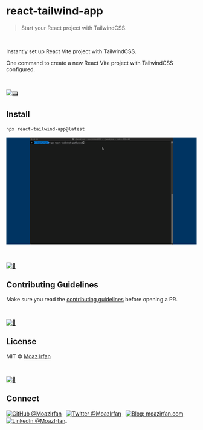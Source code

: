 
# react-tailwind-app

> Start your React project with TailwindCSS.

<br>

Instantly set up React Vite project with TailwindCSS.

One command to create a new React Vite project with TailwindCSS configured.

<br>

[![📟](https://github.com/MoazIrfan/wc-cli/raw/main/.github/install.png)](./../../)

## Install

```sh
npx react-tailwind-app@latest
```

[![📟](https://raw.githubusercontent.com/MoazIrfan/react-tailwind-app/main/.github/react-tailwind-app-gif.gif)](./../../)

<br>

[![📃](https://raw.githubusercontent.com/MoazIrfan/wc-cli/main/.github/conduct.png)](./../../)

## Contributing Guidelines

Make sure you read the [contributing guidelines](https://github.com/MoazIrfan/react-tailwind-app/blob/main/contributing.md) before opening a PR.

<br>

[![📃](https://raw.githubusercontent.com/MoazIrfan/wc-cli/main/.github/license.png)](./../../)

## License

MIT © [Moaz Irfan](https://twitter.com/MoazIrfan/)

<br>

[![🙌](https://github.com/MoazIrfan/wc-cli/raw/main/.github/connect.png)](./../../)

## Connect

<div align="left">
    <p>
    <a href="https://github.com/MoazIrfan">
        <img alt="GitHub @MoazIrfan" align="center" src="https://img.shields.io/badge/GITHUB-gray.svg?colorB=6cc644&style=flat" />
    </a>&nbsp;
    <a href="https://twitter.com/MoazIrfan/">
        <img alt="Twitter @MoazIrfan" align="center" src="https://img.shields.io/badge/TWITTER-gray.svg?colorB=1da1f2&style=flat" />
    </a>&nbsp;
    <a href="https://moazirfan.com/">
        <img alt="Blog: moazirfan.com" align="center" src="https://img.shields.io/badge/MY%20BLOG-gray.svg?colorB=4D2AFF&style=flat" />
    </a>&nbsp;
    <a href="https://www.linkedin.com/in/moazirfan/">
        <img alt="LinkedIn @MoazIrfan" align="center" src="https://img.shields.io/badge/LINKEDIN-gray.svg?colorB=0077b5&style=flat" />
    </a>&nbsp;
</p>
</div>
